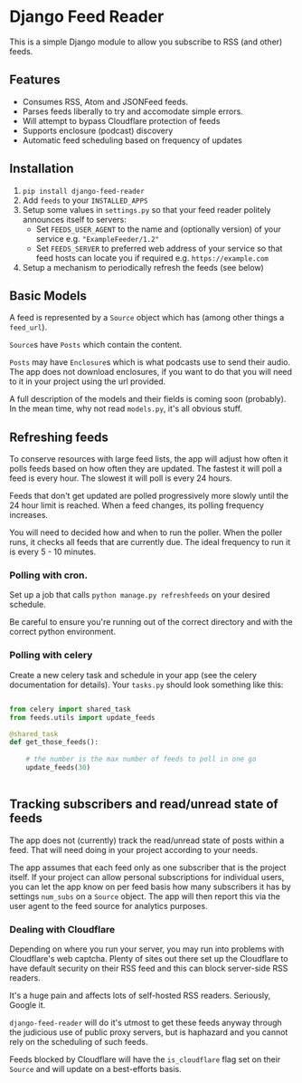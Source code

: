 
# Django Feed Reader

This is a simple Django module to allow you subscribe to RSS (and other) feeds.

## Features

* Consumes RSS, Atom and JSONFeed feeds.  
* Parses feeds liberally to try and accomodate simple errors.
* Will attempt to bypass Cloudflare protection of feeds 
* Supports enclosure (podcast) discovery
* Automatic feed scheduling based on frequency of updates


## Installation

1. `pip install django-feed-reader`
2. Add `feeds` to your `INSTALLED_APPS`
3. Setup some values in `settings.py` so that your feed reader politely announces itself to servers:
   * Set `FEEDS_USER_AGENT` to the name and (optionally version) of your service e.g. `"ExampleFeeder/1.2"`
   * Set `FEEDS_SERVER` to preferred web address of your service so that feed hosts can locate you if required e.g. `https://example.com`
4. Setup a mechanism to periodically refresh the feeds (see below)

## Basic Models

A feed is represented by a `Source` object which has (among other things a `feed_url`).

`Source`s have `Posts` which contain the content.

`Posts` may have `Enclosure`s which is what podcasts use to send their audio.  The app does not download enclosures, if you want to do that you will need to it in your project using the url provided.

A full description of the models and their fields is coming soon (probably).  In the mean  time, why not read `models.py`, it's all obvious stuff.


## Refreshing feeds

To conserve resources with large feed lists, the app will adjust how often it polls feeds based on how often they are updated.  The fastest it will poll a feed is every hour. The slowest it will poll is every 24 hours.

Feeds that don't get updated are polled progressively more slowly until the 24 hour limit is reached.  When a feed changes, its polling frequency increases.

You will need to decided how and when to run the poller.  When the poller runs, it checks all feeds that are currently due.  The ideal frequency to run it is every 5 - 10 minutes.

### Polling with cron.

Set up a job that calls `python manage.py refreshfeeds` on your desired schedule.

Be careful to ensure you're running out of the correct directory and with the correct python environment.

### Polling with celery

Create a new celery task and schedule in your app (see the celery documentation for details).  Your `tasks.py` should look something like this:

```python

from celery import shared_task
from feeds.utils import update_feeds

@shared_task
def get_those_feeds():
    
    # the number is the max number of feeds to poll in one go
    update_feeds(30)  
    
```

## Tracking subscribers and read/unread state of feeds

The app does not (currently) track the read/unread state of posts within a feed.  That will need doing in your project according to your needs. 

The app assumes that each feed only as one subscriber that is the project itself.  If your project can allow personal subscriptions for individual users, you can let the app know on per feed basis how many subscribers it has by settings `num_subs` on a `Source` object.
The app will then report this via the user agent to the feed source for analytics purposes.


### Dealing with Cloudflare

Depending on where you run your server, you may run into problems with Cloudflare's web captcha.  Plenty of sites out there set up the Cloudflare to have default security on their RSS feed and this can block server-side RSS readers.

It's a huge pain and affects lots of self-hosted RSS readers. Seriously, Google it.

`django-feed-reader` will do it's utmost to get these feeds anyway through the judicious use of public proxy servers, but is haphazard and you cannot rely on the scheduling of such feeds.

Feeds blocked by Cloudflare will have the `is_cloudflare` flag set on their `Source` and will update on a best-efforts basis.

 




